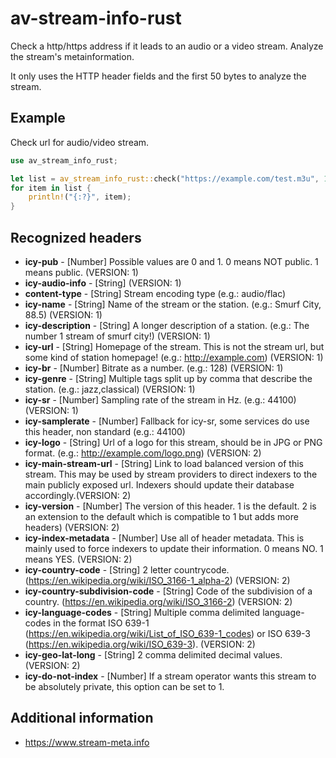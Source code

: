 # av-stream-info-rust

Check a http/https address if it leads to an audio or a video stream.
Analyze the stream's metainformation.

It only uses the HTTP header fields and the first 50 bytes to analyze the stream.

## Example
Check url for audio/video stream.

```rust
use av_stream_info_rust;

let list = av_stream_info_rust::check("https://example.com/test.m3u", 10, 3, 3);
for item in list {
    println!("{:?}", item);
}
```

## Recognized headers

* **icy-pub** - [Number] Possible values are 0 and 1. 0 means NOT public. 1 means public. (VERSION: 1)
* **icy-audio-info** - [String]  (VERSION: 1)
* **content-type** - [String] Stream encoding type (e.g.: audio/flac)
* **icy-name** - [String] Name of the stream or the station. (e.g.: Smurf City, 88.5) (VERSION: 1)
* **icy-description** - [String] A longer description of a station. (e.g.: The number 1 stream of smurf city!) (VERSION: 1)
* **icy-url** - [String] Homepage of the stream. This is not the stream url, but some kind of station homepage! (e.g.: http://example.com) (VERSION: 1)
* **icy-br** - [Number] Bitrate as a number. (e.g.: 128) (VERSION: 1)
* **icy-genre** - [String] Multiple tags split up by comma that describe the station. (e.g.: jazz,classical) (VERSION: 1)
* **icy-sr** - [Number] Sampling rate of the stream in Hz. (e.g.: 44100) (VERSION: 1)
* **icy-samplerate** - [Number] Fallback for icy-sr, some services do use this header, non standard (e.g.: 44100)
* **icy-logo** - [String] Url of a logo for this stream, should be in JPG or PNG format. (e.g.: http://example.com/logo.png) (VERSION: 2)
* **icy-main-stream-url** - [String] Link to load balanced version of this stream. This may be used by stream providers to direct indexers to the main publicly exposed url. Indexers should update their database accordingly.(VERSION: 2)
* **icy-version** - [Number] The version of this header. 1 is the default. 2 is an extension to the default which is compatible to 1 but adds more headers) (VERSION: 2)
* **icy-index-metadata** - [Number] Use all of header metadata. This is mainly used to force indexers to update their information. 0 means NO. 1 means YES. (VERSION: 2)
* **icy-country-code** - [String] 2 letter countrycode. (https://en.wikipedia.org/wiki/ISO_3166-1_alpha-2) (VERSION: 2)
* **icy-country-subdivision-code** - [String] Code of the subdivision of a country. (https://en.wikipedia.org/wiki/ISO_3166-2) (VERSION: 2)
* **icy-language-codes** - [String] Multiple comma delimited language-codes in the format ISO 639-1 (https://en.wikipedia.org/wiki/List_of_ISO_639-1_codes) or ISO 639-3 (https://en.wikipedia.org/wiki/ISO_639-3). (VERSION: 2)
* **icy-geo-lat-long** - [String] 2 comma delimited decimal values. (VERSION: 2)
* **icy-do-not-index** - [Number] If a stream operator wants this stream to be absolutely private, this option can be set to 1.

## Additional information

* https://www.stream-meta.info